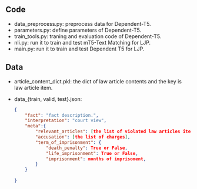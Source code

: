 ## Code

- data_preprocess.py: preprocess data for Dependent-T5.
- parameters.py: define parameters of Dependent-T5.
- train_tools.py: traning and evaluation code of Dependent-T5.
- nli.py: run it to train and test mT5-Text Matching for LJP.
- main.py: run it to train and test Dependent T5 for LJP. 

## Data

- article_content_dict.pkl: the dict of law article contents and the key is law article item.

- data_{train, valid, test}.json: 

  ```json
  {
      "fact": "fact description.",
      "interpretation": "court view",
      "meta":{
          "relevant_articles": [the list of violated law articles items],
          "accusation": [the list of charges],
          "term_of_imprisonment": {
              "death_penalty": True or False,
              "life_imprisonment": True or False,
              "imprisonment": months of imprisoment,
          }
      }
      
  }
  ```

  

